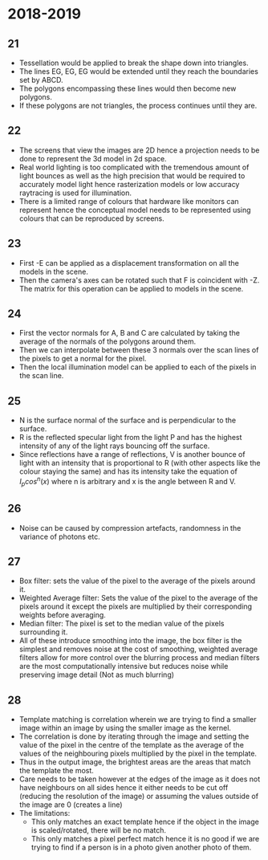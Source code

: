 # 2018-2019

## 21
* Tessellation would be applied to break the shape down into triangles.
* The lines EG, EG, EG would be extended until they reach the boundaries set by ABCD.
* The polygons encompassing these lines would then become new polygons.
* If these polygons are not triangles, the process continues until they are.

## 22
* The screens that view the images are 2D hence a projection needs to be done to represent the 3d model in 2d space.
* Real world lighting is too complicated with the tremendous amount of light bounces as well as the high precision that would be required to accurately model light hence rasterization models or low accuracy raytracing is used for illumination.
* There is a limited range of colours that hardware like monitors can represent hence the conceptual model needs to be represented using colours that can be reproduced by screens.

## 23
* First -E can be applied as a displacement  transformation on all the models in the scene.
* Then the camera's axes can be rotated such that F is coincident with -Z. The matrix for this operation can be applied to models in the scene.

## 24
* First the vector normals for A, B and C are calculated by taking the average of the normals of the polygons around them.
* Then we can interpolate between these 3 normals over the scan lines of the pixels to get a normal for the pixel.
* Then the local illumination model can be applied to each of the pixels in the scan line.

## 25
* N is the surface normal of the surface and is perpendicular to the surface.
* R is the reflected specular light from the light P and has the highest intensity of any of the light rays bouncing off the surface.
* Since reflections have a range of reflections, V is another bounce of light with an intensity that is proportional to R (with other aspects like the colour staying the same) and has its intensity take the equation of $I_pcos^n(x)$ where n is arbitrary and x is the angle between R and V.

## 26
* Noise can be caused by compression artefacts, randomness in the variance of photons etc.

## 27
* Box filter: sets the value of the pixel to the average of the pixels around it.
* Weighted Average filter: Sets the value of the pixel to the average of the pixels around it except the pixels are multiplied by their corresponding weights before averaging.
* Median filter: The pixel is set to the median value of the pixels surrounding it.
* All of these introduce smoothing into the image, the box filter is the simplest and removes noise at the cost of smoothing, weighted average filters allow for more control over the blurring process and median filters are the most computationally intensive but reduces noise while preserving image detail (Not as much blurring)

## 28 
* Template matching is correlation wherein we are trying to find a smaller image within an image by using the smaller image as the kernel.
* The correlation is done by iterating through the image and setting the value of the pixel in the centre of the template as the average of the values of the neighbouring pixels multiplied by the pixel in the template.
* Thus in the output image, the brightest areas are the areas that match the template the most.
* Care needs to be taken however at the edges of the image as it does not have neighbours on all sides hence it either needs to be cut off (reducing the resolution of the image) or assuming the values outside of the image are 0 (creates a line)
* The limitations:
	* This only matches an exact template hence if the object in the image is scaled/rotated, there will be no match.
	* This only matches a pixel perfect match hence it is no good if we are trying to find if a person is in a photo given another photo of them.